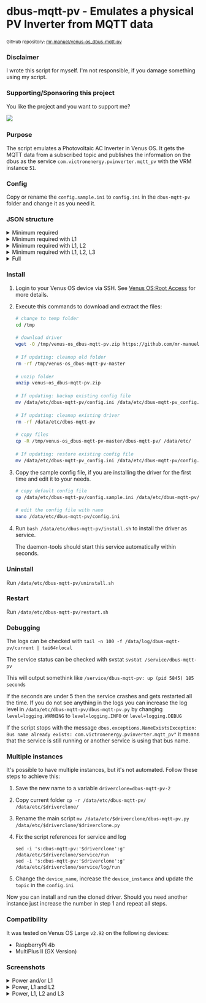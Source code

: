# dbus-mqtt-pv - Emulates a physical PV Inverter from MQTT data

<small>GitHub repository: [mr-manuel/venus-os_dbus-mqtt-pv](https://github.com/mr-manuel/venus-os_dbus-mqtt-pv)</small>

### Disclaimer

I wrote this script for myself. I'm not responsible, if you damage something using my script.


### Supporting/Sponsoring this project

You like the project and you want to support me?

[<img src="https://github.md0.eu/uploads/donate-button.svg" height="50">](https://www.paypal.com/donate/?hosted_button_id=3NEVZBDM5KABW)


### Purpose

The script emulates a Photovoltaic AC Inverter in Venus OS. It gets the MQTT data from a subscribed topic and publishes the information on the dbus as the service `com.victronenergy.pvinverter.mqtt_pv` with the VRM instance `51`.


### Config

Copy or rename the `config.sample.ini` to `config.ini` in the `dbus-mqtt-pv` folder and change it as you need it.


### JSON structure

<details><summary>Minimum required</summary>

```json
{
    "pv": {
        "power": 0.0
    }
}
```
</details>

<details><summary>Minimum required with L1</summary>

```json
{
    "pv": {
        "power": 0.0,
        "L1": {
            "power": 0.0
        }
    }
}
```
</details>

<details><summary>Minimum required with L1, L2</summary>

```json
{
    "pv": {
        "power": 0.0,
        "L1": {
            "power": 0.0
        },
        "L2": {
            "power": 0.0
        }
    }
}
```
</details>

<details><summary>Minimum required with L1, L2, L3</summary>

```json
{
    "pv": {
        "power": 0.0,
        "L1": {
            "power": 0.0
        },
        "L2": {
            "power": 0.0
        },
        "L3": {
            "power": 0.0
        }
    }
}
```
</details>

<details><summary>Full</summary>

```json
{
    "pv": {
        "power": 0.0,
        "voltage": 0.0,
        "current": 0.0,
        "energy_forward": 0.0,           --> Total/Lifetime produced energy in kWh
        "L1": {
            "power": 0.0,
            "voltage": 0.0,
            "current": 0.0,
            "frequency": 0.0,
            "energy_forward": 0.0,       --> Total/Lifetime produced energy in kWh
        },
        "L2": {
            "power": 0.0,
            "voltage": 0.0,
            "current": 0.0,
            "frequency": 0.0,
            "energy_forward": 0.0,       --> Total/Lifetime produced energy in kWh
        },
        "L3": {
            "power": 0.0,
            "voltage": 0.0,
            "current": 0.0,
            "frequency": 0.0,
            "energy_forward": 0.0,       --> Total/Lifetime produced energy in kWh
        }
    }
}
```
</details>


### Install

1. Login to your Venus OS device via SSH. See [Venus OS:Root Access](https://www.victronenergy.com/live/ccgx:root_access#root_access) for more details.

2. Execute this commands to download and extract the files:

    ```bash
    # change to temp folder
    cd /tmp

    # download driver
    wget -O /tmp/venus-os_dbus-mqtt-pv.zip https://github.com/mr-manuel/venus-os_dbus-mqtt-pv/archive/refs/heads/master.zip

    # If updating: cleanup old folder
    rm -rf /tmp/venus-os_dbus-mqtt-pv-master

    # unzip folder
    unzip venus-os_dbus-mqtt-pv.zip

    # If updating: backup existing config file
    mv /data/etc/dbus-mqtt-pv/config.ini /data/etc/dbus-mqtt-pv_config.ini

    # If updating: cleanup existing driver
    rm -rf /data/etc/dbus-mqtt-pv

    # copy files
    cp -R /tmp/venus-os_dbus-mqtt-pv-master/dbus-mqtt-pv/ /data/etc/

    # If updating: restore existing config file
    mv /data/etc/dbus-mqtt-pv_config.ini /data/etc/dbus-mqtt-pv/config.ini
    ```

3. Copy the sample config file, if you are installing the driver for the first time and edit it to your needs.

    ```bash
    # copy default config file
    cp /data/etc/dbus-mqtt-pv/config.sample.ini /data/etc/dbus-mqtt-pv/config.ini

    # edit the config file with nano
    nano /data/etc/dbus-mqtt-pv/config.ini
    ```

4. Run `bash /data/etc/dbus-mqtt-pv/install.sh` to install the driver as service.

   The daemon-tools should start this service automatically within seconds.

### Uninstall

Run `/data/etc/dbus-mqtt-pv/uninstall.sh`

### Restart

Run `/data/etc/dbus-mqtt-pv/restart.sh`

### Debugging

The logs can be checked with `tail -n 100 -f /data/log/dbus-mqtt-pv/current | tai64nlocal`

The service status can be checked with svstat `svstat /service/dbus-mqtt-pv`

This will output somethink like `/service/dbus-mqtt-pv: up (pid 5845) 185 seconds`

If the seconds are under 5 then the service crashes and gets restarted all the time. If you do not see anything in the logs you can increase the log level in `/data/etc/dbus-mqtt-pv/dbus-mqtt-pv.py` by changing `level=logging.WARNING` to `level=logging.INFO` or `level=logging.DEBUG`

If the script stops with the message `dbus.exceptions.NameExistsException: Bus name already exists: com.victronenergy.pvinverter.mqtt_pv"` it means that the service is still running or another service is using that bus name.

### Multiple instances

It's possible to have multiple instances, but it's not automated. Follow these steps to achieve this:

1. Save the new name to a variable `driverclone=dbus-mqtt-pv-2`

2. Copy current folder `cp -r /data/etc/dbus-mqtt-pv/ /data/etc/$driverclone/`

3. Rename the main script `mv /data/etc/$driverclone/dbus-mqtt-pv.py /data/etc/$driverclone/$driverclone.py`

4. Fix the script references for service and log
    ```
    sed -i 's:dbus-mqtt-pv:'$driverclone':g' /data/etc/$driverclone/service/run
    sed -i 's:dbus-mqtt-pv:'$driverclone':g' /data/etc/$driverclone/service/log/run
    ```

5. Change the `device_name`, increase the `device_instance` and update the `topic` in the `config.ini`

Now you can install and run the cloned driver. Should you need another instance just increase the number in step 1 and repeat all steps.

### Compatibility

It was tested on Venus OS Large `v2.92` on the following devices:

* RaspberryPi 4b
* MultiPlus II (GX Version)

### Screenshots

<details><summary>Power and/or L1</summary>

![Pv power L1 - pages](/screenshots/pv_power_L1_pages.png)
![Pv power L1 - device list](/screenshots/pv_power_L1_device-list.png)
![Pv power L1 - device list - mqtt pv 1](/screenshots/pv_power_L1_device-list_mqtt-pv-1.png)
![Pv power L1 - device list - mqtt pv 2](/screenshots/pv_power_L1_device-list_mqtt-pv-2.png)

</details>

<details><summary>Power, L1 and L2</summary>

![Pv power L1, L2 - pages](/screenshots/pv_power_L2_L1_pages.png)
![Pv power L1, L2 - device list](/screenshots/pv_power_L2_L1_device-list.png)
![Pv power L1, L2 - device list - mqtt pv 1](/screenshots/pv_power_L2_L1_device-list_mqtt-pv-1.png)
![Pv power L1, L2 - device list - mqtt pv 2](/screenshots/pv_power_L2_L1_device-list_mqtt-pv-2.png)

</details>

<details><summary>Power, L1, L2 and L3</summary>

![Pv power L1, L2, L3 - pages](/screenshots/pv_power_L3_L2_L1_pages.png)
![Pv power L1, L2, L3 - device list](/screenshots/pv_power_L3_L2_L1_device-list.png)
![Pv power L1, L2, L3 - device list - mqtt pv 1](/screenshots/pv_power_L3_L2_L1_device-list_mqtt-pv-1.png)
![Pv power L1, L2, L3 - device list - mqtt pv 2](/screenshots/pv_power_L3_L2_L1_device-list_mqtt-pv-2.png)

</details>
